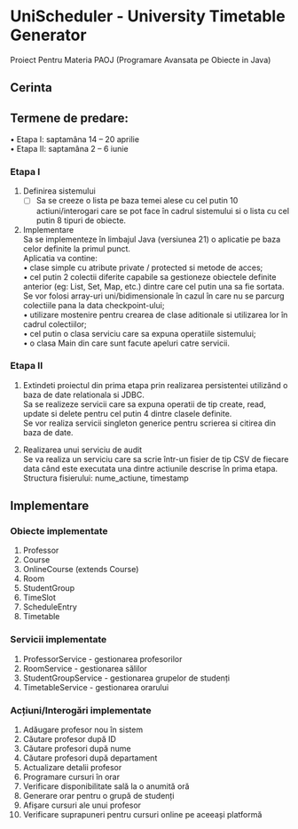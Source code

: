 # UniScheduler - University Timetable Generator
Proiect Pentru Materia PAOJ (Programare Avansata pe Obiecte in Java)

## Cerinta
## Termene de predare:
• Etapa I: saptamâna 14 – 20 aprilie  
• Etapa II: saptamâna 2 – 6 iunie

### Etapa I
1) Definirea sistemului  
   - [ ] Sa se creeze o lista pe baza temei alese cu cel putin 10 actiuni/interogari care se pot face în cadrul sistemului si o lista cu cel putin 8 tipuri de obiecte.
2) Implementare  
   Sa se implementeze în limbajul Java (versiunea 21) o aplicatie pe baza celor definite la primul punct.  
   Aplicatia va contine:  
   • clase simple cu atribute private / protected si metode de acces;  
   • cel putin 2 colectii diferite capabile sa gestioneze obiectele definite anterior (eg: List, Set, Map, etc.) dintre care cel putin una sa fie sortata.  
   Se vor folosi array-uri uni/bidimensionale în cazul în care nu se parcurg colectiile pana la data checkpoint-ului;  
   • utilizare mostenire pentru crearea de clase aditionale si utilizarea lor în cadrul colectiilor;  
   • cel putin o clasa serviciu care sa expuna operatiile sistemului;  
   • o clasa Main din care sunt facute apeluri catre servicii.

### Etapa II
1) Extindeti proiectul din prima etapa prin realizarea persistentei utilizând o baza de date relationala si JDBC.  
   Sa se realizeze servicii care sa expuna operatii de tip create, read, update si delete pentru cel putin 4 dintre clasele definite.   
   Se vor realiza servicii singleton generice pentru scrierea si citirea din baza de date.

2) Realizarea unui serviciu de audit  
   Se va realiza un serviciu care sa scrie într-un fisier de tip CSV de fiecare data când este executata una dintre actiunile descrise în prima etapa.   
   Structura fisierului: nume_actiune, timestamp

## Implementare

### Obiecte implementate
1. Professor
2. Course
3. OnlineCourse (extends Course)
4. Room
5. StudentGroup
6. TimeSlot
7. ScheduleEntry
8. Timetable

### Servicii implementate
1. ProfessorService - gestionarea profesorilor
2. RoomService - gestionarea sălilor
3. StudentGroupService - gestionarea grupelor de studenți
4. TimetableService - gestionarea orarului

### Acțiuni/Interogări implementate
1. Adăugare profesor nou în sistem
2. Căutare profesor după ID
3. Căutare profesori după nume
4. Căutare profesori după departament
5. Actualizare detalii profesor
6. Programare cursuri în orar
7. Verificare disponibilitate sală la o anumită oră
8. Generare orar pentru o grupă de studenți
9. Afișare cursuri ale unui profesor
10. Verificare suprapuneri pentru cursuri online pe aceeași platformă


